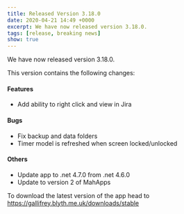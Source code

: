 ```yaml
---
title: Released Version 3.18.0
date: 2020-04-21 14:49 +0000
excerpt: We have now released version 3.18.0.
tags: [release, breaking news]
show: true
---
```


We have now released version 3.18.0.

This version contains the following changes:

#### Features

* Add ability to right click and view in Jira

#### Bugs

* Fix backup and data folders
* Timer model is refreshed when screen locked/unlocked

#### Others

* Update app to .net 4.7.0 from .net 4.6.0
* Update to version 2 of MahApps


To download the latest version of the app head to <https://gallifrey.blyth.me.uk/downloads/stable>
